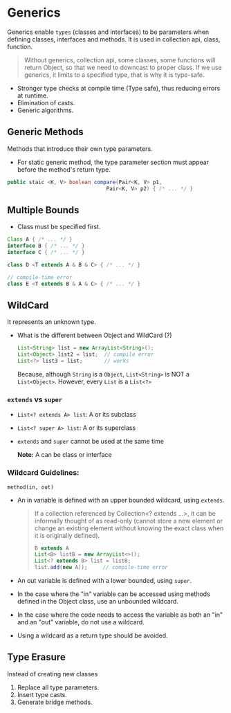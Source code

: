 # Generics
Generics enable `types` (classes and interfaces) to be parameters when defining classes, interfaces and methods. It is used in collection api, class, function.

> Without generics, collection api, some classes, some functions will return Object, so that we need to downcast to proper class. If we use generics, it limits to a specified type, that is why it is type-safe.

* Stronger type checks at compile time (Type safe), thus reducing errors at runtime.
* Elimination of casts.
* Generic algorithms.

## Generic Methods
Methods that introduce their own type parameters.

* For static generic method, the type parameter section must appear before the method's return type.

```java
public staic <K, V> boolean compare(Pair<K, V> p1, 
                                Pair<K, V> p2) { /* ... */ }
```

## Multiple Bounds
* Class must be specified first.

```java
Class A { /* ... */ }
interface B { /* ... */ }
interface C { /* ... */ }

class D <T extends A & B & C> { /* ... */ }

// compile-time error
class E <T extends B & A & C> { /* ... */ }
```

## WildCard
It represents an unknown type.

* What is the different between Object and WildCard (?)

    ```java
    List<String> list = new ArrayList<String>();
    List<Object> list2 = list;  // compile error
    List<?> list3 = list;       // works
    ```
    Because, although `String` is a `Object`, `List<String>` is NOT a `List<Object>`. However, every `List` is a `List<?>`

### `extends` vs `super`
* `List<? extends A> list`: A or its subclass
* `List<? super A> list`: A or its superclass
* `extends` and `super` cannot be used at the same time

  **Note:** A can be class or interface

### Wildcard Guidelines: 
`method(in, out)`

* An in variable is defined with an upper bounded wildcard, using `extends`.

  > If a collection referenced by Collection<? extends ...>, it can be informally thought of as read-only (cannot store a new element or change an existing element without knowing the exact class when it is originally defined).
  > ```java
  > B extends A
  > List<B> listB = new ArrayList<>();
  > List<? extends B> list = listB;
  > list.add(new A));     // compile-time error
  > ```

* An out variable is defined with a lower bounded, using `super`.
* In the case where the "in" variable can be accessed using methods defined in the Object class, use an unbounded wildcard.
* In the case where the code needs to access the variable as both an "in" and an "out" variable, do not use a wildcard.
* Using a wildcard as a return type should be avoided.

## Type Erasure
Instead of creating new classes
1. Replace all type parameters.
2. Insert type casts.
3. Generate bridge methods.